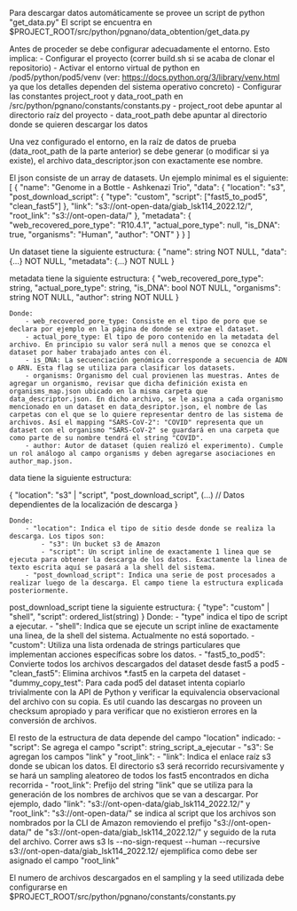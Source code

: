 Para descargar datos automáticamente se provee un script de python "get_data.py"
El script se encuentra en $PROJECT_ROOT/src/python/pgnano/data_obtention/get_data.py

Antes de proceder se debe configurar adecuadamente el entorno.
Esto implica:
    - Configurar el proyecto (correr build.sh si se acaba de clonar el repositorio)
    - Activar el entorno virtual de python en /pod5/python/pod5/venv (ver: https://docs.python.org/3/library/venv.html ya que los detalles dependen del sistema operativo concreto)
    - Configurar las constantes project_root y data_root_path en /src/python/pgnano/constants/constants.py
        - project_root debe apuntar al directorio raíz del proyecto
        - data_root_path debe apuntar al directorio donde se quieren descargar los datos
    
Una vez configurado el entorno, en la raíz de datos de prueba (data_root_path de la parte anterior) se debe generar (o modificar si ya existe), el archivo data_descriptor.json con exactamente ese nombre.

El json consiste de un array de datasets. Un ejemplo minimal es el siguiente:
[
    {
        "name": "Genome in a Bottle - Ashkenazi Trio",
        "data": {
            "location": "s3",
            "post_download_script": {
                "type": "custom",
                "script": ["fast5_to_pod5", "clean_fast5"]
            },
            "link": "s3://ont-open-data/giab_lsk114_2022.12/",
            "root_link": "s3://ont-open-data/"
        },
        "metadata": {
            "web_recovered_pore_type": "R10.4.1",
            "actual_pore_type": null,
            "is_DNA": true,
            "organisms": "Human",
            "author": "ONT"
        }
    }
]

Un dataset tiene la siguiente estructura:
{
    "name": string NOT NULL,
    "data": {...} NOT NULL,
    "metadata": {...} NOT NULL
}

metadata tiene la siguiente estructura:
{
    "web_recovered_pore_type": string,
    "actual_pore_type": string,
    "is_DNA": bool NOT NULL,
    "organisms": string NOT NULL,
    "author": string NOT NULL
}

    Donde:
        - web_recovered_pore_type: Consiste en el tipo de poro que se declara por ejemplo en la página de donde se extrae el dataset.
        - actual_pore_type: El tipo de poro contenido en la metadata del archivo. En principio su valor será null a menos que se conozca el dataset por haber trabajado antes con él.
        - is_DNA: La secuenciación genómica corresponde a secuencia de ADN o ARN. Esta flag se utiliza para clasificar los datasets.
        - organisms: Organismo del cual provienen las muestras. Antes de agregar un organismo, revisar que dicha definición exista en organisms_map.json ubicado en la misma carpeta que data_descriptor.json. En dicho archivo, se le asigna a cada organismo mencionado en un dataset en data_desriptor.json, el nombre de las carpetas con el que se lo quiere representar dentro de las sistema de archivos. Así el mapping "SARS-CoV-2": "COVID" representa que un dataset con el organismo "SARS-CoV-2" se guardará en una carpeta que como parte de su nombre tendrá el string "COVID".
        - author: Autor de dataset (quien realizó el experimento). Cumple un rol análogo al campo organisms y deben agregarse asociaciones en author_map.json. 

data tiene la siguiente estructura:

{
    "location": "s3" | "script",
    "post_download_script",
    (...) // Datos dependientes de la localización de descarga
}

    Donde:
        - "location": Indica el tipo de sitio desde donde se realiza la descarga. Los tipos son:
            - "s3": Un bucket s3 de Amazon
            - "script": Un script inline de exactamente 1 linea que se ejecuta para obtener la descarga de los datos. Exactamente la linea de texto escrita aquí se pasará a la shell del sistema.
        - "post_download_script": Indica una serie de post procesados a realizar luego de la descarga. El campo tiene la estructura explicada posteriormente.

post_download_script tiene la siguiente estructura:
{
    "type": "custom" | "shell",
    "script": ordered_list(string)
}
    Donde: 
        - "type" indica el tipo de script a ejecutar.
            - "shell": Indica que se ejecute un script inline de exactamente una linea, de la shell del sistema. Actualmente no está soportado.
            - "custom": Utiliza una lista ordenada de strings particulares que implementan acciones específicas sobre los datos.
                - "fast5_to_pod5": Convierte todos los archivos descargados del dataset desde fast5 a pod5
                - "clean_fast5": Elimina archivos *.fast5 en la carpeta del dataset
                - "dummy_copy_test": Para cada pod5 del dataset intenta copiarlo trivialmente con la API de Python y verificar la equivalencia observacional del archivo con su copia. Es util cuando las descargas no proveen un checksum apropiado y para verificar que no existieron errores en la conversión de archivos.

El resto de la estructura de data depende del campo "location" indicado:
    - "script": Se agrega el campo "script": string_script_a_ejecutar
    - "s3": Se agregan los campos "link" y "root_link":
        - "link": Indica el enlace raíz s3 donde se ubican los datos. El directorio s3 será recorrido recursivamente y se hará un sampling aleatoreo de todos los fast5 encontrados en dicha recorrida
        - "root_link": Prefijo del string "link" que se utiliza para la generación de los nombres de archivos que se van a descargar. Por ejemplo, dado "link": "s3://ont-open-data/giab_lsk114_2022.12/" y "root_link": "s3://ont-open-data/" se indica al script que los archivos son nombrados por la CLI de Amazon removiendo el prefijo "s3://ont-open-data/" de "s3://ont-open-data/giab_lsk114_2022.12/" y seguido de la ruta del archivo. Correr aws s3 ls --no-sign-request --human --recursive s3://ont-open-data/giab_lsk114_2022.12/ ejemplifica como debe ser asignado el campo "root_link"

El numero de archivos descargados en el sampling y la seed utilizada debe configurarse en $PROJECT_ROOT/src/python/pgnano/constants/constants.py